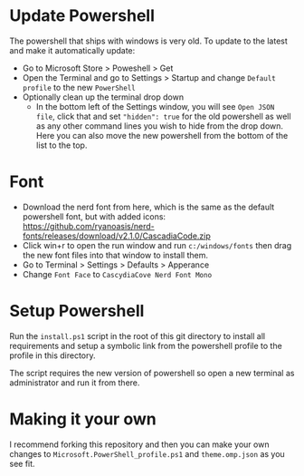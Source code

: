 # Update Powershell

The powershell that ships with windows is very old. To update to the latest and make it automatically update:

- Go to Microsoft Store > Poweshell > Get
- Open the Terminal and go to Settings > Startup and change `Default profile` to the new `PowerShell`
- Optionally clean up the terminal drop down
  - In the bottom left of the Settings window, you will see `Open JSON file`, click that and set `"hidden": true` for the old powershell as well as any other command lines you wish to hide from the drop down. Here you can also move the new powershell from the bottom of the list to the top.

# Font

- Download the nerd font from here, which is the same as the default powershell font, but with added icons: https://github.com/ryanoasis/nerd-fonts/releases/download/v2.1.0/CascadiaCode.zip
- Click win+r to open the run window and run `c:/windows/fonts` then drag the new font files into that window to install them.
- Go to Terminal > Settings > Defaults > Apperance
- Change `Font Face` to `CascydiaCove Nerd Font Mono`

# Setup Powershell

Run the `install.ps1` script in the root of this git directory to install all requirements and setup a symbolic link from the powershell profile to the profile in this directory.

The script requires the new version of powershell so open a new terminal as administrator and run it from there.

# Making it your own
I recommend forking this repository and then you can make your own changes to `Microsoft.PowerShell_profile.ps1` and `theme.omp.json` as you see fit.
